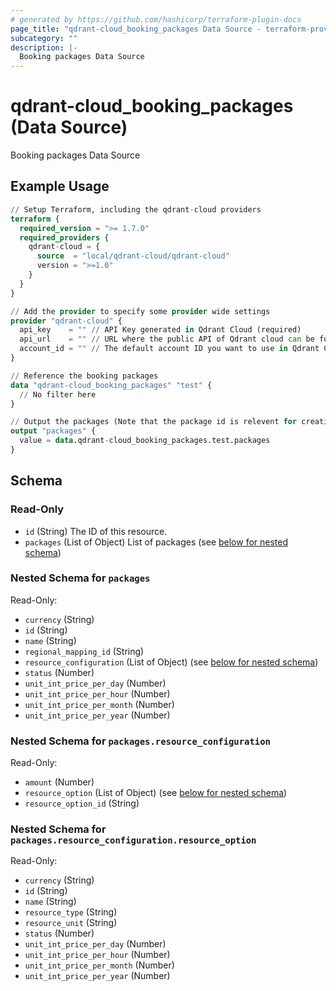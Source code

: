 ```yaml
---
# generated by https://github.com/hashicorp/terraform-plugin-docs
page_title: "qdrant-cloud_booking_packages Data Source - terraform-provider-qdrant-cloud"
subcategory: ""
description: |-
  Booking packages Data Source
---
```


# qdrant-cloud_booking_packages (Data Source)

Booking packages Data Source

## Example Usage

```terraform
// Setup Terraform, including the qdrant-cloud providers
terraform {
  required_version = ">= 1.7.0"
  required_providers {
    qdrant-cloud = {
      source  = "local/qdrant-cloud/qdrant-cloud"
      version = ">=1.0"
    }
  }
}

// Add the provider to specify some provider wide settings
provider "qdrant-cloud" {
  api_key    = "" // API Key generated in Qdrant Cloud (required)
  api_url    = "" // URL where the public API of Qdrant cloud can be found (can be left empty if the production URL need to be used)
  account_id = "" // The default account ID you want to use in Qdrant Cloud (can be overriden on resource level)
}

// Reference the booking packages
data "qdrant-cloud_booking_packages" "test" {
  // No filter here
}

// Output the packages (Note that the package id is relevent for creating a cluster)
output "packages" {
  value = data.qdrant-cloud_booking_packages.test.packages
}
```

<!-- schema generated by tfplugindocs -->
## Schema

### Read-Only

- `id` (String) The ID of this resource.
- `packages` (List of Object) List of packages (see [below for nested schema](#nestedatt--packages))

<a id="nestedatt--packages"></a>
### Nested Schema for `packages`

Read-Only:

- `currency` (String)
- `id` (String)
- `name` (String)
- `regional_mapping_id` (String)
- `resource_configuration` (List of Object) (see [below for nested schema](#nestedobjatt--packages--resource_configuration))
- `status` (Number)
- `unit_int_price_per_day` (Number)
- `unit_int_price_per_hour` (Number)
- `unit_int_price_per_month` (Number)
- `unit_int_price_per_year` (Number)

<a id="nestedobjatt--packages--resource_configuration"></a>
### Nested Schema for `packages.resource_configuration`

Read-Only:

- `amount` (Number)
- `resource_option` (List of Object) (see [below for nested schema](#nestedobjatt--packages--resource_configuration--resource_option))
- `resource_option_id` (String)

<a id="nestedobjatt--packages--resource_configuration--resource_option"></a>
### Nested Schema for `packages.resource_configuration.resource_option`

Read-Only:

- `currency` (String)
- `id` (String)
- `name` (String)
- `resource_type` (String)
- `resource_unit` (String)
- `status` (Number)
- `unit_int_price_per_day` (Number)
- `unit_int_price_per_hour` (Number)
- `unit_int_price_per_month` (Number)
- `unit_int_price_per_year` (Number)

